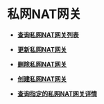 # 私网NAT网关<a name="PrivateNat"></a>

 

-   **[查询私网NAT网关列表](查询私网NAT网关列表.md)**  

-   **[更新私网NAT网关](更新私网NAT网关.md)**  

-   **[删除私网NAT网关](删除私网NAT网关.md)**  

-   **[创建私网NAT网关](创建私网NAT网关.md)**  

-   **[查询指定的私网NAT网关详情](查询指定的私网NAT网关详情.md)**  


